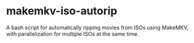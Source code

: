 # makemkv-iso-autorip
A bash script for automatically ripping movies from ISOs using MakeMKV, with parallelization for multiple ISOs at the same time.

